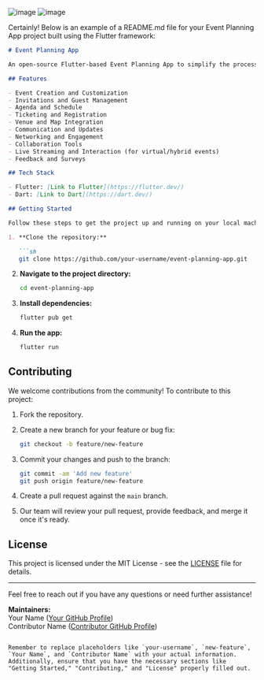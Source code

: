 ![image](https://github.com/LegendSumeet/eventapp/assets/85386116/32750f28-0f15-4527-8093-4443eea583b5)
![image](https://github.com/LegendSumeet/eventapp/assets/85386116/70ab69d2-f062-48f5-bdc6-dd46c7a26d8f)


Certainly! Below is an example of a README.md file for your Event Planning App project built using the Flutter framework:

```markdown
# Event Planning App

An open-source Flutter-based Event Planning App to simplify the process of organizing and managing various types of events.

## Features

- Event Creation and Customization
- Invitations and Guest Management
- Agenda and Schedule
- Ticketing and Registration
- Venue and Map Integration
- Communication and Updates
- Networking and Engagement
- Collaboration Tools
- Live Streaming and Interaction (for virtual/hybrid events)
- Feedback and Surveys

## Tech Stack

- Flutter: [Link to Flutter](https://flutter.dev/)
- Dart: [Link to Dart](https://dart.dev/)

## Getting Started

Follow these steps to get the project up and running on your local machine:

1. **Clone the repository:**

   ```sh
   git clone https://github.com/your-username/event-planning-app.git
   ```

2. **Navigate to the project directory:**

   ```sh
   cd event-planning-app
   ```

3. **Install dependencies:**

   ```sh
   flutter pub get
   ```

4. **Run the app:**

   ```sh
   flutter run
   ```

## Contributing

We welcome contributions from the community! To contribute to this project:

1. Fork the repository.

2. Create a new branch for your feature or bug fix:

   ```sh
   git checkout -b feature/new-feature
   ```

3. Commit your changes and push to the branch:

   ```sh
   git commit -am 'Add new feature'
   git push origin feature/new-feature
   ```

4. Create a pull request against the `main` branch.

5. Our team will review your pull request, provide feedback, and merge it once it's ready.

## License

This project is licensed under the MIT License - see the [LICENSE](LICENSE) file for details.

---

Feel free to reach out if you have any questions or need further assistance!

**Maintainers:**  
Your Name ([Your GitHub Profile](https://github.com/your-username))  
Contributor Name ([Contributor GitHub Profile](https://github.com/contributor-username))
```

Remember to replace placeholders like `your-username`, `new-feature`, `Your Name`, and `Contributor Name` with your actual information. Additionally, ensure that you have the necessary sections like "Getting Started," "Contributing," and "License" properly filled out.
